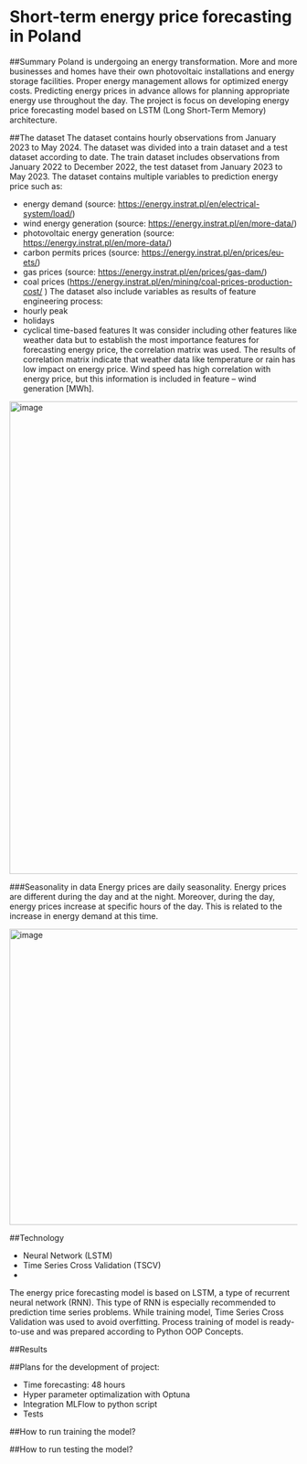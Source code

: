 # Short-term energy price forecasting in Poland

##Summary 
Poland is undergoing an energy transformation. More and more businesses and homes have their own photovoltaic installations and energy storage facilities. Proper energy management allows for optimized energy costs. Predicting energy prices in advance allows for planning appropriate energy use throughout the day. 
The project is focus on developing energy price forecasting model based on LSTM (Long Short-Term Memory) architecture.

##The dataset
The dataset contains hourly observations from January 2023 to May 2024. The dataset was divided into a train dataset and a test dataset according to date. The train dataset includes observations from January 2022 to December 2022, the test dataset from January 2023 to May 2023. 
The dataset contains multiple variables to prediction energy price such as:
-	energy demand (source: https://energy.instrat.pl/en/electrical-system/load/)
-	wind energy generation (source: https://energy.instrat.pl/en/more-data/)
-	photovoltaic energy generation (source: https://energy.instrat.pl/en/more-data/)
-	carbon permits prices (source: https://energy.instrat.pl/en/prices/eu-ets/)
-	gas prices (source: https://energy.instrat.pl/en/prices/gas-dam/)
-	coal prices (https://energy.instrat.pl/en/mining/coal-prices-production-cost/ )
The dataset also include variables as results of feature engineering process:
-	hourly peak
-	holidays
-	cyclical time-based features
It was consider including other features like weather data but to establish the most importance features for forecasting energy price, the correlation matrix was used. The results of correlation matrix indicate that weather data like temperature or rain has low impact on energy price. Wind speed has high correlation with energy price, but this information is included in feature – wind generation [MWh]. 

<img width="945" height="827" alt="image" src="https://github.com/user-attachments/assets/c4bd145b-2028-4e2f-a1b3-eb73761a0f40" />

###Seasonality in data
Energy prices are daily seasonality. Energy prices are different during the day and at the night. Moreover, during the day, energy prices increase at specific hours of the day. This is related to the increase in energy demand at this time. 

<img width="945" height="518" alt="image" src="https://github.com/user-attachments/assets/a32847a4-17b9-4d22-a9f0-9cd1dad99d16" />

##Technology
-	Neural Network (LSTM)
-	Time Series Cross Validation (TSCV)
-	
The energy price forecasting model is based on LSTM, a type  of recurrent neural network (RNN). This type of RNN is especially recommended to prediction time series problems. While training model, Time Series Cross Validation was used to avoid overfitting. Process training of model is ready-to-use and was prepared according to Python OOP Concepts.

##Results


##Plans for the development of project:	
-	Time forecasting: 48 hours
-	Hyper parameter optimalization with Optuna 
-	Integration MLFlow to python script
-	Tests

##How to run training the model?


##How to run testing the model?

